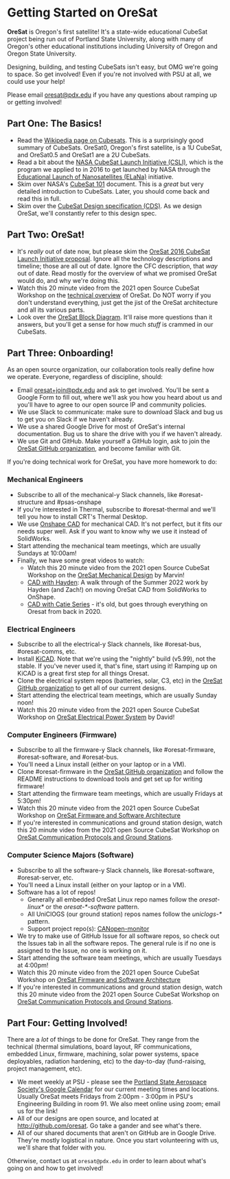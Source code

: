 # Getting Started on OreSat

**OreSat** is Oregon's first satellite! It's a state-wide educational CubeSat project being run out of Portland State University, along with many of Oregon's other educational institutions including University of Oregon and Oregon State University.

Designing, building, and testing CubeSats isn't easy, but OMG we're going to space. So get involved! Even if you're not involved with PSU at all, we could use your help!

Please email <oresat@pdx.edu> if you have any questions about ramping up or getting involved!

## Part One: The Basics!

- Read the [Wikipedia page on Cubesats]. This is a surprisingly good summary of CubeSats. OreSat0, Oregon's first satellite, is a 1U CubeSat, and OreSat0.5 and OreSat1 are a 2U CubeSats.
- Read a bit about the [NASA CubeSat Launch Initiative (CSLI)], which is the program we applied to in 2016 to get launched by NASA through the [Educational Launch of Nanosatellites (ELaNa)](http://www.nasa.gov/mission_pages/smallsats/elana/index.html) initiative.
- Skim over NASA's [CubeSat 101] document. This is a _great_ but very detailed introduction to CubeSats. Later, you should come back and read this in full.
- Skim over the [CubeSat Design specification (CDS)]. As we design OreSat, we'll constantly refer to this design spec.

## Part Two: OreSat!

- It's _really_ out of date now, but please skim the [OreSat 2016 CubeSat Launch Initiative proposal]. Ignore all the technology descriptions and timeline; those are all out of date. Ignore the CFC description, that _way_ out of date. Read mostly for the overview of what we promised OreSat would do, and why we're doing this.
- Watch this 20 minute video from the 2021 open Source CubeSat Workshop on the [technical overview](https://www.youtube.com/watch?v=f-3HAv4VBUc) of OreSat. Do NOT worry if you don't understand everything, just get the jist of the OreSat architecture and all its various parts.
- Look over the [OreSat Block Diagram]. It'll raise more questions than it answers, but you'll get a sense for how much _stuff_ is crammed in our CubeSats.

## Part Three: Onboarding!

As an open source organization, our collaboration tools really define how we operate. Everyone, regardless of discipline, should:

- Email <oresat+join@pdx.edu> and ask to get involved. You'll be sent a Google Form to fill out, where we'll ask you how you heard about us and you'll have to agree to our open source IP and community policies.
- We use Slack to communicate: make sure to download Slack and bug us to get you on Slack if we haven't already.
- We use a shared Google Drive for most of OreSat's internal documentation. Bug us to share the drive with you if we haven't already.
- We use Git and GitHub. Make yourself a GitHub login, ask to join the [OreSat GitHub organization], and become familiar with Git.

If you're doing technical work for OreSat, you have more homework to do:

### Mechanical Engineers

- Subscribe to all of the mechanical-y Slack channels, like #oresat-structure and #psas-onshape
- If you're interested in Thermal, subscribe to #oresat-thermal and we'll tell you how to install CRT's Thermal Desktop.
- We use [Onshape CAD](https://www.onshape.com/) for mechanical CAD. It's not perfect, but it fits our needs super well. Ask if you want to know why we use it instead of SolidWorks.
- Start attending the mechanical team meetings, which are usually Sundays at 10:00am!
- Finally, we have some great videos to watch:
    - Watch this 20 minute video from the 2021 open Source CubeSat Workshop on the [OreSat Mechanical Design](https://youtu.be/0-Tlg6fqUgA?t=25) by Marvin!
    - [CAD with Hayden](https://www.youtube.com/watch?v=OYUZ3eE1vc8): A walk through of the Summer 2022 work by Hayden (and Zach!) on moving OreSat CAD from SolidWorks to OnShape. 
    - [CAD with Catie Series](https://www.youtube.com/watch?v=Bzgoayj21Vc) - it's old, but goes through everything on Oresat from back in 2020.

### Electrical Engineers

- Subscribe to all the electrical-y Slack channels, like #oresat-bus, #oresat-comms, etc.
- Install [KiCAD]. Note that we're using the "nightly" build (v5.99), not the stable. If you've never used it, that's fine, start using it! Ramping up on KiCAD is a great first step for all things Oresat.
- Clone the electrical system repos (batteries, solar, C3, etc) in the [OreSat GitHub organization] to get all of our current designs.
- Start attending the electrical team meetings, which are usually Sunday noon!
- Watch this 20 minute video from the 2021 open Source CubeSat Workshop on [OreSat Electrical Power System](https://youtu.be/n3-lD2CVcbM?t=16) by David!

### Computer Engineers (Firmware)

- Subscribe to all the firmware-y Slack channels, like #oresat-firmware, #oresat-software, and #oresat-bus.
- You'll need a Linux install (either on your laptop or in a VM).
- Clone #oresat-firmware in the [OreSat GitHub organization] and follow the README instructions to download tools and get set up for writing firmware!
- Start attending the firmware team meetings, which are usually Fridays at 5:30pm!
- Watch this 20 minute video from the 2021 open Source CubeSat Workshop on [OreSat Firmware and Software Architecture](https://youtu.be/rwz4FqyghRo?t=21)
- If you're interested in communications and ground station design, watch this 20 minute video from the 2021 open Source CubeSat Workshop on [OreSat Communication Protocols and Ground Stations](https://www.youtube.com/watch?v=mC4On8ECt2E).

### Computer Science Majors (Software)

- Subscribe to all the software-y Slack channels, like #oresat-software, #oresat-server, etc.
- You'll need a Linux install (either on your laptop or in a VM).
- Software has a lot of repos!
  - Generally all embedded OreSat Linux repo names follow the _oresat-linux\*_ or the _oresat-\*-software_ pattern.
  - All UniClOGS (our ground station) repos names follow the _uniclogs-\*_ pattern.
  - Support project repo(s): [CANopen-monitor]
- We try to make use of GitHub Issue for all software repos, so check out the Issues tab in all the software repos. The general rule is if no one is assigned to the Issue, no one is working on it.
- Start attending the software team meetings, which are usually Tuesdays at 4:00pm!
- Watch this 20 minute video from the 2021 open Source CubeSat Workshop on [OreSat Firmware and Software Architecture](https://youtu.be/rwz4FqyghRo?t=21)
- If you're interested in communications and ground station design, watch this 20 minute video from the 2021 open Source CubeSat Workshop on [OreSat Communication Protocols and Ground Stations](https://www.youtube.com/watch?v=mC4On8ECt2E).


## Part Four: Getting Involved!

There are a _lot_ of things to be done for OreSat. They range from the technical (thermal simulations, board layout, RF communications, embedded Linux, firmware, machining, solar power systems, space deployables, radiation hardening, etc) to the day-to-day (fund-raising, project management, etc). 

- We meet weekly at PSU - please see the [Portland State Aerospace Society's Google Calendar] for our current meeting times and locations. Usually OreSat meets Fridays from 2:00pm - 3:00pm in PSU's Engineering Building in room 91. We also meet online using zoom; email us for the link!
- All of our designs are open source, and located at <http://github.com/oresat>. Go take a gander and see what's there.
- All of our shared documents that aren't on GitHub are in Google Drive. They're mostly logistical in nature. Once you start volunteering with us, we'll share that folder with you.

Otherwise, contact us at `oresat@pdx.edu` in order to learn about what's going on and how to get involved!


<!-- External Links -->
[Wikipedia page on Cubesats]:https://en.wikipedia.org/wiki/CubeSat
[NASA CubeSat Launch Initiative (CSLI)]:http://www.nasa.gov/directorates/heo/home/CubeSats_initiative
[Educational Launch of Nanosatellites (ELaNa)]:http://www.nasa.gov/mission_pages/smallsats/elana/index.html
[CubeSat 101]:https://www.nasa.gov/sites/default/files/atoms/files/nasa_csli_cubesat_101_508.pdf
[CubeSat Design specification (CDS)]:https://static1.squarespace.com/static/5418c831e4b0fa4ecac1bacd/t/56e9b62337013b6c063a655a/1458157095454/cds_rev13_final2.pdf

<!-- Tool Links -->
[KiCAD]:https://www.kicad.org/
[OnShape]: 
[SolidWorks]:https://www.solidworks.com/

<!-- GitHub Links -->
[OreSat GitHub organization]:https://github.com/oresat/
[OreSat Structure repo]:https://github.com/oresat/oresat-structure
[CANopen-monitor]:https://github.com/oresat/CANopen-monitor

<!-- OreSat Links -->
[Portland State Aerospace Society's Google Calendar]:http://psas.pdx.edu/join/
[OreSat Block Diagram]:https://github.com/oresat/oresat.github.io/blob/master/pub/OreSat_CS0_Block_Diagram.pdf
[OreSat 2016 CubeSat Launch Initiative proposal]:http://oresat.github.io/mission/oresat-2016-csli-application-r6-PUBLIC.pdf
[walkthrough]:https://www.youtube.com/watch?v=Bzgoayj21Vc&list=PLErHfvfxHlH09auH2yG9p9x0MbHu5K8v4
[Wiki]:https://github.com/oresat/oresat-structure/wiki
